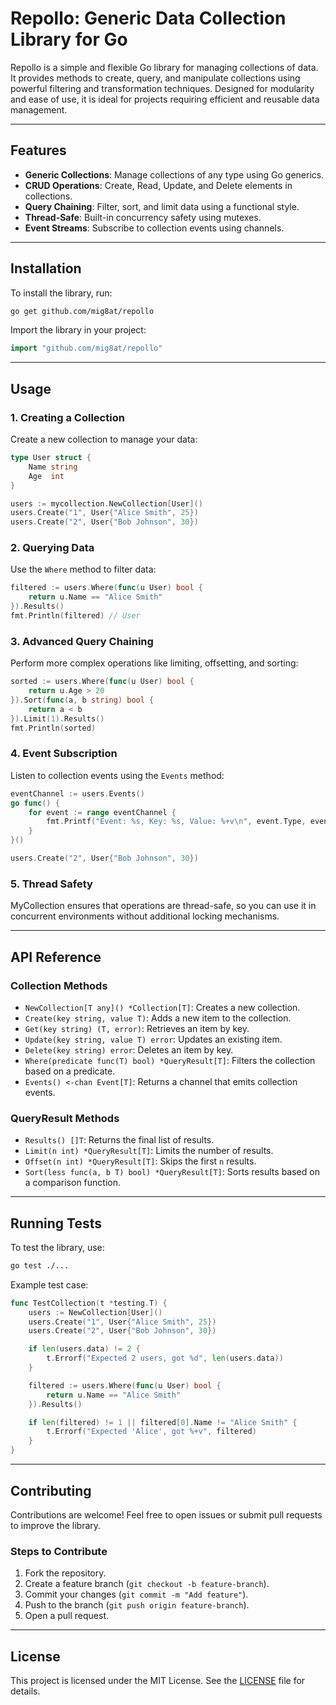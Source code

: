 # Repollo: Generic Data Collection Library for Go

Repollo is a simple and flexible Go library for managing collections of data. It provides methods to create, query, and manipulate collections using powerful filtering and transformation techniques. Designed for modularity and ease of use, it is ideal for projects requiring efficient and reusable data management.

---

## Features

- **Generic Collections**: Manage collections of any type using Go generics.
- **CRUD Operations**: Create, Read, Update, and Delete elements in collections.
- **Query Chaining**: Filter, sort, and limit data using a functional style.
- **Thread-Safe**: Built-in concurrency safety using mutexes.
- **Event Streams**: Subscribe to collection events using channels.

---

## Installation

To install the library, run:

```bash
go get github.com/mig8at/repollo
```

Import the library in your project:

```go
import "github.com/mig8at/repollo"
```

---

## Usage

### 1. Creating a Collection

Create a new collection to manage your data:

```go
type User struct {
	Name string
	Age  int
}

users := mycollection.NewCollection[User]()
users.Create("1", User{"Alice Smith", 25})
users.Create("2", User{"Bob Johnson", 30})
```

### 2. Querying Data

Use the `Where` method to filter data:

```go
filtered := users.Where(func(u User) bool {
    return u.Name == "Alice Smith"
}).Results()
fmt.Println(filtered) // User
```

### 3. Advanced Query Chaining

Perform more complex operations like limiting, offsetting, and sorting:

```go
sorted := users.Where(func(u User) bool {
    return u.Age > 20
}).Sort(func(a, b string) bool {
    return a < b
}).Limit(1).Results()
fmt.Println(sorted)
```

### 4. Event Subscription

Listen to collection events using the `Events` method:

```go
eventChannel := users.Events()
go func() {
    for event := range eventChannel {
        fmt.Printf("Event: %s, Key: %s, Value: %+v\n", event.Type, event.Key, event.Value)
    }
}()

users.Create("2", User{"Bob Johnson", 30})
```

### 5. Thread Safety

MyCollection ensures that operations are thread-safe, so you can use it in concurrent environments without additional locking mechanisms.

---

## API Reference

### Collection Methods

- `NewCollection[T any]() *Collection[T]`: Creates a new collection.
- `Create(key string, value T)`: Adds a new item to the collection.
- `Get(key string) (T, error)`: Retrieves an item by key.
- `Update(key string, value T) error`: Updates an existing item.
- `Delete(key string) error`: Deletes an item by key.
- `Where(predicate func(T) bool) *QueryResult[T]`: Filters the collection based on a predicate.
- `Events() <-chan Event[T]`: Returns a channel that emits collection events.

### QueryResult Methods

- `Results() []T`: Returns the final list of results.
- `Limit(n int) *QueryResult[T]`: Limits the number of results.
- `Offset(n int) *QueryResult[T]`: Skips the first `n` results.
- `Sort(less func(a, b T) bool) *QueryResult[T]`: Sorts results based on a comparison function.

---

## Running Tests

To test the library, use:

```bash
go test ./...
```

Example test case:

```go
func TestCollection(t *testing.T) {
	users := NewCollection[User]()
	users.Create("1", User{"Alice Smith", 25})
	users.Create("2", User{"Bob Johnson", 30})

	if len(users.data) != 2 {
		t.Errorf("Expected 2 users, got %d", len(users.data))
	}

	filtered := users.Where(func(u User) bool {
		return u.Name == "Alice Smith"
	}).Results()

	if len(filtered) != 1 || filtered[0].Name != "Alice Smith" {
		t.Errorf("Expected 'Alice', got %+v", filtered)
	}
}

```

---

## Contributing

Contributions are welcome! Feel free to open issues or submit pull requests to improve the library.

### Steps to Contribute

1. Fork the repository.
2. Create a feature branch (`git checkout -b feature-branch`).
3. Commit your changes (`git commit -m "Add feature"`).
4. Push to the branch (`git push origin feature-branch`).
5. Open a pull request.

---

## License

This project is licensed under the MIT License. See the [LICENSE](LICENSE) file for details.

